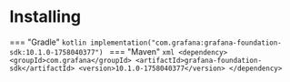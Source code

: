 # Installing

=== "Gradle"
    ```kotlin
    implementation("com.grafana:grafana-foundation-sdk:10.1.0-1758040377")
    ```
=== "Maven"
    ```xml
    <dependency>
        <groupId>com.grafana</groupId>
        <artifactId>grafana-foundation-sdk</artifactId>
        <version>10.1.0-1758040377</version>
    </dependency>
    ```
